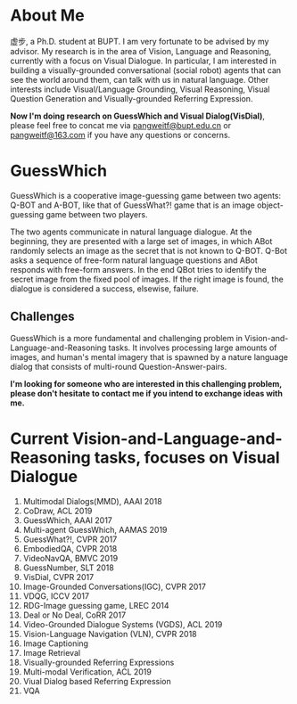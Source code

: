 # About Me
虚步, a Ph.D. student at BUPT. I am very fortunate to be advised by my advisor. My research is in the area of Vision, Language and Reasoning, currently with a focus on Visual Dialogue. In particular, I am interested in building a visually-grounded conversational (social robot) agents that can see the world around them, can talk with us in natural language. Other interests include Visual/Language Grounding, Visual Reasoning, Visual Question Generation and Visually-grounded Referring Expression.

<b>Now I'm doing research on GuessWhich and Visual Dialog(VisDial)</b>, please feel free to concat me via pangweitf@bupt.edu.cn or pangweitf@163.com if you have any questions or concerns.

# GuessWhich
GuessWhich is a cooperative image-guessing game between two agents: Q-BOT and A-BOT, like that of GuessWhat?! game that is an image object-guessing game between two players.

The two agents communicate in natural language dialogue. At the beginning, they are presented with a large set of images, in which ABot randomly selects an image as the secret that is not known to Q-BOT. Q-Bot asks a sequence of free-form natural language questions and ABot responds with free-form answers. In the end QBot tries to identify the secret image from the fixed pool of images. If the right image is found, the dialogue is considered a success, elsewise, failure.

## Challenges
GuessWhich is a more fundamental and challenging problem in Vision-and-Language-and-Reasoning tasks. It involves processing large amounts of images, and human's mental imagery that is spawned by a nature language dialog that consists of multi-round Question-Answer-pairs.

<b>I'm looking for someone who are interested in this challenging problem, please don't hesitate to contact me if you intend to exchange ideas with me.</b>

# Current Vision-and-Language-and-Reasoning tasks, focuses on Visual Dialogue
1. Multimodal Dialogs(MMD), AAAI 2018<br>
2. CoDraw, ACL 2019<br>
3. GuessWhich, AAAI 2017<br>
4. Multi-agent GuessWhich, AAMAS 2019<br>
5. GuessWhat?!, CVPR 2017<br>
6. EmbodiedQA, CVPR 2018<br>
7. VideoNavQA, BMVC 2019<br>
8. GuessNumber, SLT 2018<br>
9. VisDial, CVPR 2017<br>
10. Image-Grounded Conversations(IGC), CVPR 2017<br>
11. VDQG, ICCV 2017<br>
12. RDG-Image guessing game, LREC 2014<br>
13. Deal or No Deal, CoRR 2017<br>
14. Video-Grounded Dialogue Systems (VGDS), ACL 2019<br>
15. Vision-Language Navigation (VLN), CVPR 2018<br>
16. Image Captioning<br>
17. Image Retrieval<br>
18. Visually-grounded Referring Expressions<br>
19. Multi-modal Verification, ACL 2019<br>
20. Viual Dialog based Referring Expression<br>
21. VQA<br>


